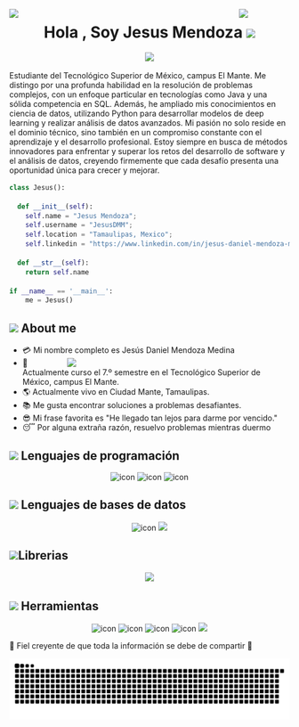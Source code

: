 <img align="left" src="https://user-images.githubusercontent.com/65187002/144930161-2f783401-8d27-4fdf-a2f7-cc0ba32f1f1f.gif" width="18%" style="display:inline;"><img align="right" src="https://user-images.githubusercontent.com/65187002/144930161-2f783401-8d27-4fdf-a2f7-cc0ba32f1f1f.gif" width="18%" style="display:inline;">

<h1 align="center">Hola , Soy Jesus Mendoza <img src="https://media.giphy.com/media/hvRJCLFzcasrR4ia7z/giphy.gif" width="35"></h1>

<p align="center">
  <a href="https://github.com/DenverCoder1/readme-typing-svg">
    <img src="https://readme-typing-svg.herokuapp.com?font=Time+New+Roman&color=%23C8BE25&size=25&center=true&vCenter=true&width=600&height=100&lines=Ingeniero+en+Sistemas+Computacionales;Cientifico+de+datos;Analista+de+datos;Desarrollador+Backend">
  </a>
</p>


Estudiante del Tecnológico Superior de México, campus El Mante. Me distingo por una profunda habilidad en la resolución de problemas complejos, con un enfoque particular en tecnologías como Java y una sólida competencia en SQL. Además, he ampliado mis conocimientos en ciencia de datos, utilizando Python para desarrollar modelos de deep learning y realizar análisis de datos avanzados. Mi pasión no solo reside en el dominio técnico, sino también en un compromiso constante con el aprendizaje y el desarrollo profesional. Estoy siempre en busca de métodos innovadores para enfrentar y superar los retos del desarrollo de software y el análisis de datos, creyendo firmemente que cada desafío presenta una oportunidad única para crecer y mejorar.
<br>

```python
class Jesus():
    
  def __init__(self):
    self.name = "Jesus Mendoza";
    self.username = "JesusDMM";
    self.location = "Tamaulipas, Mexico";
    self.linkedin = "https://www.linkedin.com/in/jesus-daniel-mendoza-medina-545727254/";
  
  def __str__(self):
    return self.name

if __name__ == '__main__':
    me = Jesus()
```

 ## <picture><img src = "https://github.com/7oSkaaa/7oSkaaa/blob/main/Images/about_me.gif?raw=true" width = 50px></picture> About me

- :credit_card: Mi nombre completo es Jesús Daniel Mendoza Medina <img src="https://i.pinimg.com/originals/df/1a/ff/df1aff8395678d11b99b575f0e3b19d5.gif" width="400" align="right"/>
- :school: Actualmente curso el 7.º semestre en el Tecnológico Superior de México, campus El Mante.
- :earth_americas: Actualmente vivo en Ciudad Mante, Tamaulipas.
- :books: Me gusta encontrar soluciones a problemas desafiantes.
- :sunglasses: Mi frase favorita es "He llegado tan lejos para darme por vencido."
- :sleeping: Por alguna extraña razón, resuelvo problemas mientras duermo

## <img src="https://media2.giphy.com/media/QssGEmpkyEOhBCb7e1/giphy.gif?cid=ecf05e47a0n3gi1bfqntqmob8g9aid1oyj2wr3ds3mg700bl&rid=giphy.gif" width="50px"> Lenguajes de programación

<div align="center">
  <img src="https://techstack-generator.vercel.app/java-icon.svg" alt="icon" width="50" height="50" />
  <img src="https://techstack-generator.vercel.app/python-icon.svg" alt="icon" width="50" height="50" />
  <img src="https://techstack-generator.vercel.app/js-icon.svg" alt="icon"width="50" height="50" />
</div>

## <img src="https://universidadvirtualcnci.mx/wp-content/uploads/2022/12/how-it-works-opt4451.gif" width="50px"> Lenguajes de bases de datos
<div align='center'>
	<img src="https://techstack-generator.vercel.app/mysql-icon.svg" alt="icon" width="50" height="50" />
	<img src="https://skillicons.dev/icons?i=postgres" />
</div>

## <img src="https://media2.giphy.com/media/v1.Y2lkPTc5MGI3NjExa284a2V1dGQ5ZWthd2lyc2d0NWU3N2QxdDMyOXJ0enl4NHpsN3p4bSZlcD12MV9pbnRlcm5hbF9naWZfYnlfaWQmY3Q9cw/YmunwAcgeZJaH49CrT/giphy.webp" width="50px">Librerias
<div align='center'>
	<img src="https://skillicons.dev/icons?i=tensorflow,sklearn,flask" />
</div>

## <img src="https://static.wixstatic.com/media/dd7a20_4a5674d23ecd438f8c7c2ebcff428d48~mv2.gif" width="50px"> Herramientas

<div align="center">
  <img src="https://techstack-generator.vercel.app/docker-icon.svg" alt="icon" width="50" height="50" />
  <img src="https://techstack-generator.vercel.app/kubernetes-icon.svg" alt="icon" width="50" height="50" />
  <img src="https://techstack-generator.vercel.app/github-icon.svg" alt="icon" width="50" height="50" />
  <img src="https://techstack-generator.vercel.app/restapi-icon.svg" alt="icon" width="50" height="50" />
  <img src="https://skillicons.dev/icons?i=git,postman,linux,vscode" />	
</div>
	
🐍 Fiel creyente de que toda la información se debe de compartir 🐍
	
<p align = "center">
	<img src = "https://github.com/7oSkaaa/7oSkaaa/blob/output/github-contribution-grid-snake.svg?" alt = "Snake Game"/>
</p>
